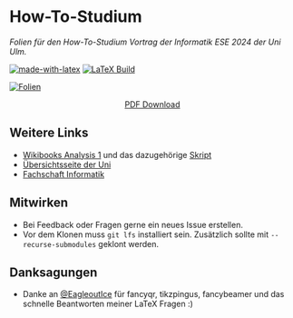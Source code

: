 # How-To-Studium
_Folien für den How-To-Studium Vortrag der Informatik ESE 2024 der Uni Ulm._

[![made-with-latex](https://img.shields.io/badge/Made%20with-LaTeX-1f425f.svg)](https://www.latex-project.org/) [![LaTeX Build](https://github.com/FIN-Uni-Ulm/how-to-studium/actions/workflows/compile.yaml/badge.svg)](https://github.com/FIN-Uni-Ulm/how-to-studium/actions/workflows/compile.yaml) 

[![Folien](https://github.com/FIN-Uni-Ulm/how-to-studium/raw/refs/heads/build/out/slides_main_preview.png?download=)](https://github.com/FIN-Uni-Ulm/how-to-studium/raw/refs/heads/build/out/slides_main.pdf?download=)
<div align="center">

[PDF Download](https://github.com/FIN-Uni-Ulm/how-to-studium/raw/refs/heads/build/out/slides_main.pdf?download=)

</div>

## Weitere Links
- [Wikibooks Analysis 1](https://de.wikibooks.org/wiki/Mathe_f%C3%BCr_Nicht-Freaks:_Analysis_1) und das dazugehörige [Skript](https://upload.wikimedia.org/wikipedia/commons/4/42/Analysis_Eins.pdf?download)
- [Übersichtsseite der Uni](https://www.uni-ulm.de/in/fakultaet/studium/fachbereich-informatik/fuer-studierende)
- [Fachschaft Informatik](https://stuve.uni-ulm.de/fin/aktuelles)

## Mitwirken
- Bei Feedback oder Fragen gerne ein neues Issue erstellen. 
- Vor dem Klonen muss ``git lfs`` installiert sein. Zusätzlich sollte mit ``--recurse-submodules`` geklont werden. 

## Danksagungen
- Danke an [@EagleoutIce](https://github.com/EagleoutIce) für fancyqr, tikzpingus, fancybeamer und das schnelle Beantworten meiner LaTeX Fragen :) 
